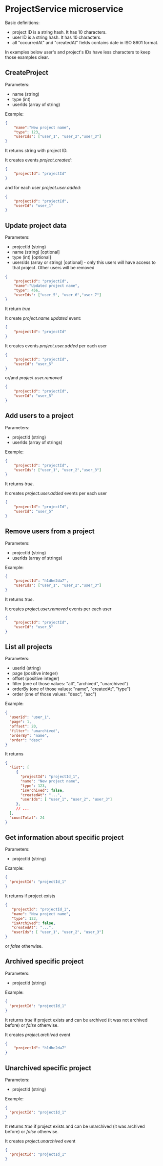 # ProjectService microservice

Basic definitions:
* project ID is a string hash. It has 10 characters.
* user ID is a string hash. It has 10 characters.
* all "occurredAt" and "createdAt" fields contains date in ISO 8601 format.

In examples below user's and project's IDs have less characters to keep those examples clear.

## CreateProject
Parameters:
* name (string)
* type (int)
* userIds (array of string)

Example: 
```json
{
    "name":"New project name",
    "type": 123,
    "userIds": ["user_1", "user_2","user_3"]
}
```

It returns string with project ID.

It creates events *project.created*:
```json
{
    "projectId": "projectId"
}
```
and for each user *project.user.added*:
```json
{
    "projectId": "projectId",
    "userId": "user_1"
}
```

## Update project data
Parameters:
* projectId (string) 
* name (string) [optional]
* type (int) [optional]
* usersIds (array or string) [optional] - only this users will have access 
to that project. Other users will be removed
```json
{
    "projectId": "projectId",
    "name":"Updated project name",
    "type": 456,
    "userIds": ["user_5", "user_6","user_7"]
}
```

It return *true*

It create *project.name.updated* event:
```json
{
    "projectId": "projectId"
}
```

It creates events *project.user.added* per each user
```json
{
    "projectId": "projectId",
    "userId": "user_5"
}
```
or/and *project.user.removed*
```json
{
    "projectId": "projectId",
    "userId": "user_5"
}
```


## Add users to a project
Parameters:
* projectId (string) 
* userIds (array of strings)

Example: 
```json
{
    "projectId": "projectId",
    "userIds": ["user_1", "user_2","user_3"]
}
```

It returns *true*.

It creates *project.user.added* events per each user
```json
{
    "projectId": "projectId",
    "userId": "user_5"
}
```


## Remove users from a project
Parameters:
* projectId (string) 
* userIds (array of strings)

Example: 
```json
{
    "projectId": "h1dhe2da7",
    "userIds": ["user_1", "user_2","user_3"]
}
```

It returns *true*.

It creates *project.user.removed* events per each user
```json
{
    "projectId": "projectId",
    "userId": "user_5"
}
```

## List all projects
Parameters:
* userId (string)
* page (positive integer)
* offset (positive integer)
* filter (one of those values: "all", "archived", "unarchived")
* orderBy (one of those values: "name", "createdAt", "type")
* order (one of those values: "desc", "asc")

Example: 
```json
{
  "userId": "user_1",
  "page": 1,
  "offset": 20,
  "filter": "unarchived",
  "orderBy": "name",
  "order": "desc"
}
```

It returns
```json
{
  "list": [
     {
       "projectId": "projectId_1",
       "name": "New project name",
       "type": 123,
       "isArchived": false,
       "createdAt": "...",
       "userIds": [ "user_1", "user_2", "user_3"]
     },
     // ...
  ],
  "countTotal": 24  
}
```


## Get information about specific project
Parameters:
* projectId (string)

Example: 
```json
{
  "projectId": "projectId_1"
}
```

It returns if project exists
```json
{
   "projectId": "projectId_1",
   "name": "New project name",
   "type": 123,
   "isArchived": false,
   "createdAt": "...",
   "userIds": [ "user_1", "user_2", "user_3"]
}
```

or *false* otherwise.



## Archived specific project
Parameters:
* projectId (string)

Example: 
```json
{
  "projectId": "projectId_1"
}
```

It returns *true* if project exists and can be archived (it was not archived before) 
or *false* otherwise.

It creates *project.archived* event
```json
{
    "projectId": "h1dhe2da7"
}
```


## Unarchived specific project
Parameters:
* projectId (string)

Example: 
```json
{
  "projectId": "projectId_1"
}
```

It returns *true* if project exists and can be unarchived (it was archived before)
or *false* otherwise.

It creates *project.unarchived* event
```json
{
  "projectId": "projectId_1"
}
```

